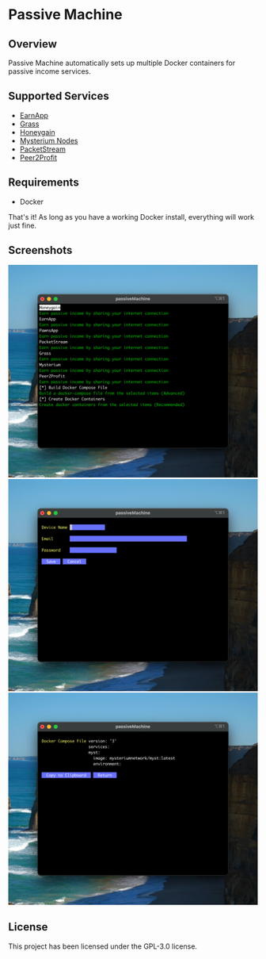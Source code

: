 # Passive Machine

## Overview
Passive Machine automatically sets up multiple Docker containers for passive income services.

## Supported Services
- [EarnApp](https://earnapp.com/i/J9XF4PXJ)
- [Grass](https://app.getgrass.io/register/?referralCode=u154dPm508iVxXy)
- [Honeygain](https://r.honeygain.me/SAMUEC73)
- [Mysterium Nodes](https://mystnodes.co/?referral_code=ijIy8nJv8xqVoshRmJjKATvoZZYKZ3jhzOY3FWy6)
- [PacketStream](https://packetstream.io/?psr=4cRE)
- [Peer2Profit](https://t.me/peer2profit_app_bot?start=1671204644639c8f24d663c)

## Requirements
- Docker

That's it! As long as you have a working Docker install, everything will work just fine.

## Screenshots
![main menu](docs/mainMenu.png)
![config](docs/config.png)
![dockerCompose](docs/dockerCompose.png)

## License
This project has been licensed under the GPL-3.0 license.